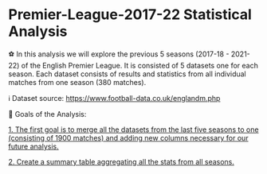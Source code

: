 # Premier-League-2017-22 Statistical Analysis

:soccer: In this analysis we will explore the previous 5 seasons (2017-18 - 2021-22) of the English Premier League. It is consisted of 5 datasets one for each season.
Each dataset consists of results and statistics from all individual matches from one season (380 matches). 

:information_source: Dataset source: https://www.football-data.co.uk/englandm.php

:dart: Goals of the Analysis:

[1. The first goal is to merge all the datasets from the last five seasons to one (consisting of 1900 matches) and adding new columns necessary for our future analysis.](https://github.com/vasilisangelidis/Premier-League-2017-22-in-progress-/tree/main/1.Data%20Manipulation/1.1%20Combined%20Table%20Creation)

[2. Create a summary table aggregating all the stats from all seasons.](https://github.com/vasilisangelidis/Premier-League-2017-22-in-progress-/tree/main/1.Data%20Manipulation/1.2%20Cumulative%20Table%20Creation)
